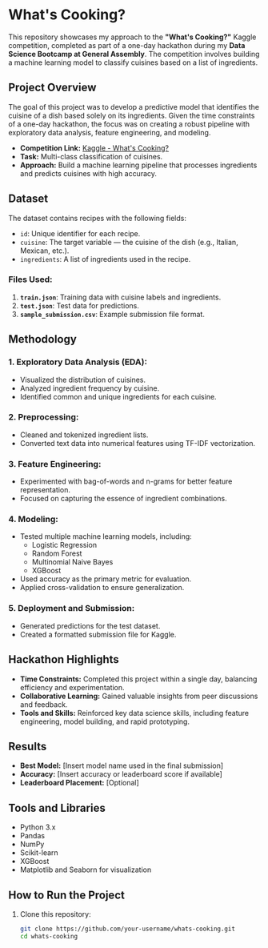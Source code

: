 # What's Cooking?

This repository showcases my approach to the **"What's Cooking?"** Kaggle competition, completed as part of a one-day hackathon during my **Data Science Bootcamp at General Assembly**. The competition involves building a machine learning model to classify cuisines based on a list of ingredients.

## Project Overview

The goal of this project was to develop a predictive model that identifies the cuisine of a dish based solely on its ingredients. Given the time constraints of a one-day hackathon, the focus was on creating a robust pipeline with exploratory data analysis, feature engineering, and modeling.

- **Competition Link:** [Kaggle - What's Cooking?](https://www.kaggle.com/c/whats-cooking)
- **Task:** Multi-class classification of cuisines.
- **Approach:** Build a machine learning pipeline that processes ingredients and predicts cuisines with high accuracy.

## Dataset

The dataset contains recipes with the following fields:

- `id`: Unique identifier for each recipe.
- `cuisine`: The target variable — the cuisine of the dish (e.g., Italian, Mexican, etc.).
- `ingredients`: A list of ingredients used in the recipe.

### Files Used:
1. **`train.json`**: Training data with cuisine labels and ingredients.
2. **`test.json`**: Test data for predictions.
3. **`sample_submission.csv`**: Example submission file format.

## Methodology

### 1. **Exploratory Data Analysis (EDA):**
   - Visualized the distribution of cuisines.
   - Analyzed ingredient frequency by cuisine.
   - Identified common and unique ingredients for each cuisine.

### 2. **Preprocessing:**
   - Cleaned and tokenized ingredient lists.
   - Converted text data into numerical features using TF-IDF vectorization.

### 3. **Feature Engineering:**
   - Experimented with bag-of-words and n-grams for better feature representation.
   - Focused on capturing the essence of ingredient combinations.

### 4. **Modeling:**
   - Tested multiple machine learning models, including:
     - Logistic Regression
     - Random Forest
     - Multinomial Naive Bayes
     - XGBoost
   - Used accuracy as the primary metric for evaluation.
   - Applied cross-validation to ensure generalization.

### 5. **Deployment and Submission:**
   - Generated predictions for the test dataset.
   - Created a formatted submission file for Kaggle.

## Hackathon Highlights

- **Time Constraints:** Completed this project within a single day, balancing efficiency and experimentation.
- **Collaborative Learning:** Gained valuable insights from peer discussions and feedback.
- **Tools and Skills:** Reinforced key data science skills, including feature engineering, model building, and rapid prototyping.

## Results

- **Best Model:** [Insert model name used in the final submission]
- **Accuracy:** [Insert accuracy or leaderboard score if available]
- **Leaderboard Placement:** [Optional]

## Tools and Libraries

- Python 3.x
- Pandas
- NumPy
- Scikit-learn
- XGBoost
- Matplotlib and Seaborn for visualization

## How to Run the Project

1. Clone this repository:
   ```bash
   git clone https://github.com/your-username/whats-cooking.git
   cd whats-cooking
